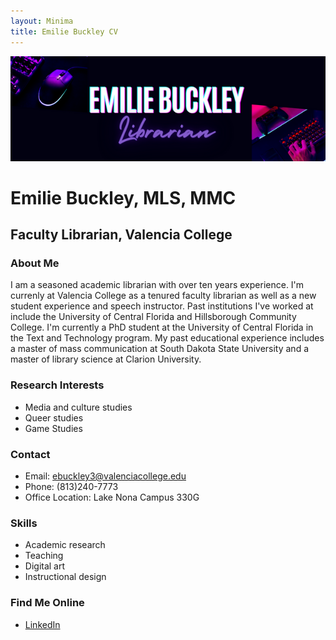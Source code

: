 ```yaml
---
layout: Minima
title: Emilie Buckley CV
---
```

![Featured Image](assets/websiteheader.png)

# Emilie Buckley, MLS, MMC
## Faculty Librarian, Valencia College

### About Me
I am a seasoned academic librarian with over ten years experience. I'm currenly at Valencia College as a tenured faculty librarian as well as a new student experience and speech instructor. Past institutions I've worked at include the University of Central Florida and Hillsborough Community College. I'm currently a PhD student at the University of Central Florida in the Text and Technology program. My past educational experience includes a master of mass communication at South Dakota State University and a master of library science at Clarion University. 


### Research Interests
* Media and culture studies
* Queer studies
* Game Studies

### Contact
* Email: ebuckley3@valenciacollege.edu
* Phone: (813)240-7773
* Office Location: Lake Nona Campus 330G

### Skills
* Academic research
* Teaching
* Digital art
* Instructional design

### Find Me Online
* [LinkedIn](https://www.linkedin.com/in/emiliebuckley/)
